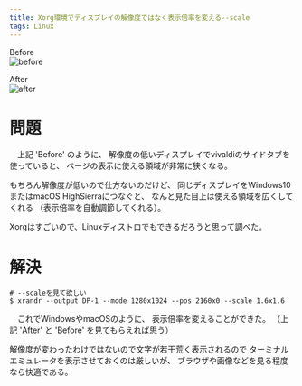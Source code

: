 ```yaml
---
title: Xorg環境でディスプレイの解像度ではなく表示倍率を変える--scale
tags: Linux
---
```


Before  
![before](/2018-05-19-xrandr-scales/before.png)

After  
![after](/2018-05-19-xrandr-scales/after.png)

# 問題
　上記 'Before' のように、
解像度の低いディスプレイでvivaldiのサイドタブを使っていると、
ページの表示に使える領域が非常に狭くなる。

もちろん解像度が低いので仕方ないのだけど、
同じディスプレイをWindows10またはmacOS HighSierraにつなぐと、
なんと見た目上は使える領域を広くしてくれる
（表示倍率を自動調節してくれる）。

Xorgはすごいので、Linuxディストロでもできるだろうと思って調べた。

# 解決
```shell-session
# --scaleを見て欲しい
$ xrandr --output DP-1 --mode 1280x1024 --pos 2160x0 --scale 1.6x1.6
```

　これでWindowsやmacOSのように、
表示倍率を変えることができた。
（上記 'After' と 'Before' を見てもらえれば思う）

解像度が変わったわけではないので文字が若干荒く表示されるので
ターミナルエミュレータを表示させておくのは厳しいが、
ブラウザや画像などを見る程度なら快適である。
